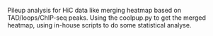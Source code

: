 Pileup analysis for HiC data like merging heatmap based on TAD/loops/ChIP-seq peaks.
Using the coolpup.py to get the merged heatmap, using in-house scripts to do some statistical analyse. 
